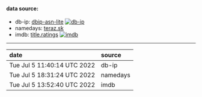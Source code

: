 
#### data source:
- db-ip:  [dbip-asn-lite](https://db-ip.com/) [![db-ip](https://github.com/milankomaj/data/actions/workflows/db-ip.yml/badge.svg?event=schedule)](https://github.com/milankomaj/data/actions/workflows/db-ip.yml)
- namedays:  [teraz.sk](https://teraz.sk/)
- imdb:  [title.ratings](https://datasets.imdbws.com/) [![imdb](https://github.com/milankomaj/data/actions/workflows/imdb.yml/badge.svg?event=schedule)](https://github.com/milankomaj/data/actions/workflows/imdb.yml)
---
**date** | **source**  
:--- | :--- 
Tue Jul  5 11:40:14 UTC 2022 | db-ip
Tue Jul  5 18:31:24 UTC 2022 | namedays
Tue Jul  5 13:52:40 UTC 2022 | imdb
